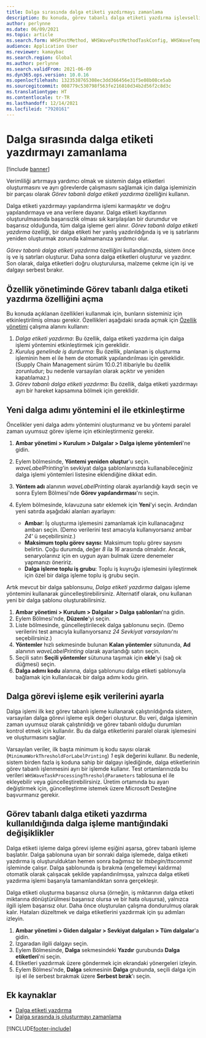 ```yaml
---
title: Dalga sırasında dalga etiketi yazdırmayı zamanlama
description: Bu konuda, görev tabanlı dalga etiketi yazdırma işlevselliğinin nasıl ayarlanacağı ve kullanılacağı açıklanmaktadır.
author: perlynne
ms.date: 06/09/2021
ms.topic: article
ms.search.form: WHSPostMethod, WHSWavePostMethodTaskConfig, WHSWaveTemplateTable, WHSParameters, WHSWaveTableListPage, WHSWorkTableListPage, WHSWorkTable, BatchJobEnhanced, WHSPlannedWorkOrder
audience: Application User
ms.reviewer: kamaybac
ms.search.region: Global
ms.author: perlynne
ms.search.validFrom: 2021-06-09
ms.dyn365.ops.version: 10.0.16
ms.openlocfilehash: 1323538765308ec3dd366456e31f5e08b08ce5ab
ms.sourcegitcommit: 008779c530798f563fe216810d34b2d56f2c8d3c
ms.translationtype: HT
ms.contentlocale: tr-TR
ms.lasthandoff: 12/14/2021
ms.locfileid: "7920161"
---
```

# <a name="schedule-wave-label-printing-during-wave"></a>Dalga sırasında dalga etiketi yazdırmayı zamanlama

[!include [banner](../../includes/banner.md)]

Verimliliği artırmaya yardımcı olmak ve sistemin dalga etiketleri oluşturmasını ve ayrı görevlerde çalışmasını sağlamak için dalga işleminizin bir parçası olarak *Görev tabanlı dalga etiketi yazdırma* özelliğini kullanın.

Dalga etiketi yazdırmayı yapılandırma işlemi karmaşıktır ve doğru yapılandırmaya ve ana verilere dayanır. Dalga etiketi kayıtlarının oluşturulmasında başarısızlık olması sık karşılaşılan bir durumdur ve başarısız olduğunda, tüm dalga işleme geri alınır. *Görev tabanlı dalga etiketi yazdırma* özelliği, bir dalga etiketi her yanlış yazdırıldığında iş ve iş satırlarını yeniden oluşturmak zorunda kalmamanıza yardımcı olur.

*Görev tabanlı dalga etiketi yazdırma* özelliğini kullandığınızda, sistem önce iş ve iş satırları oluşturur. Daha sonra dalga etiketleri oluşturur ve yazdırır. Son olarak, dalga etiketleri doğru oluşturulursa, malzeme çekme için işi ve dalgayı serbest bırakır.

## <a name="turn-on-the-task-based-wave-label-printing-feature-in-feature-management"></a>Özellik yönetiminde Görev tabanlı dalga etiketi yazdırma özelliğini açma

Bu konuda açıklanan özellikleri kullanmak için, bunların sisteminiz için etkinleştirilmiş olması gerekir. Özellikleri aşağıdaki sırada açmak için [Özellik yönetimi](../../fin-ops-core/fin-ops/get-started/feature-management/feature-management-overview.md) çalışma alanını kullanın:

1. *Dalga etiketi yazdırma*: Bu özellik, dalga etiketi yazdırma için dalga işlemi yöntemini etkinleştirmek için gereklidir.
1. *Kuruluş genelinde iş durdurma*: Bu özellik, planlanan iş oluşturma işleminin hem el ile hem de otomatik yapılandırılması için gereklidir. (Supply Chain Management sürüm 10.0.21 itibariyle bu özellik zorunludur; bu nedenle varsayılan olarak açıktır ve yeniden kapatılamaz.)
1. *Görev tabanlı dalga etiketi yazdırma*: Bu özellik, dalga etiketi yazdırmayı ayrı bir hareket kapsamına bölmek için gereklidir.

## <a name="manually-enable-the-new-wave-step-method"></a>Yeni dalga adımı yöntemini el ile etkinleştirme

Öncelikler yeni dalga adımı yöntemini oluşturmanız ve bu yöntemi paralel zaman uyumsuz görev işleme için etkinleştirmeniz gerekir.

1. **Ambar yönetimi \> Kurulum \> Dalgalar \> Dalga işleme yöntemleri**'ne gidin.
1. Eylem bölmesinde, **Yöntemi yeniden oluştur**'u seçin. *waveLabelPrinting*'in sevkiyat dalga şablonlarınızda kullanabileceğiniz dalga işlemi yöntemleri listesine eklendiğine dikkat edin.
1. **Yöntem adı** alanının *waveLabelPrinting* olarak ayarlandığı kaydı seçin ve sonra Eylem Bölmesi'nde **Görev yapılandırması**'nı seçin.
1. Eylem bölmesinde, kılavuzuna satır eklemek için **Yeni**'yi seçin. Ardından yeni satırda aşağıdaki alanları ayarlayın:

    - **Ambar**: İş oluşturma işlemesini zamanlamak için kullanacağınız ambarı seçin. (Demo verilerini test amacıyla kullanıyorsanız ambar *24'* ü seçebilirsiniz.)
    - **Maksimum toplu görev sayısı**: Maksimum toplu görev sayısını belirtin. Çoğu durumda, değer *8* ila *16* arasında olmalıdır. Ancak, senaryolarınız için en uygun ayarı bulmak üzere denemeler yapmanızı öneririz.
    - **Dalga işleme toplu iş grubu**: Toplu iş kuyruğu işlemesini iyileştirmek için özel bir dalga işleme toplu iş grubu seçin.

Artık mevcut bir dalga şablonsunu, *Dalga etiketi yazdırma* dalgası işleme yöntemini kullanarak güncelleştirebilirsiniz. Alternatif olarak, onu kullanan yeni bir dalga şablonu oluşturabilirsiniz.

1. **Ambar yönetimi \> Kurulum \> Dalgalar \> Dalga şablonları**'na gidin.
1. Eylem Bölmesi'nde, **Düzenle**'yi seçin.
1. Liste bölmesinde, güncelleştirilecek dalga şablonunu seçin. (Demo verilerini test amacıyla kullanıyorsanız *24 Sevkiyat varsayılanı*'nı seçebilirsiniz.)
1. **Yöntemler** hızlı sekmesinde bulunan **Kalan yöntemler** sütununda, **Ad** alanının *waveLabelPrinting* olarak ayarlandığı satırı seçin.
1. Seçili satırı **Seçili yöntemler** sütununa taşımak için **ekle**'yi (sağ ok düğmesi) seçin.
1. **Dalga adımı kodu** alanına, dalga şablonunu dalga etiketi şablonuyla bağlamak için kullanılacak bir dalga adımı kodu girin.

## <a name="set-wave-task-processing-threshold-data"></a>Dalga görevi işleme eşik verilerini ayarla

Dalga işlemi ilk kez görev tabanlı işleme kullanarak çalıştırıldığında sistem, varsayılan dalga görevi işleme eşik değeri oluşturur. Bu veri, dalga işleminin zaman uyumsuz olarak çalıştırıldığı ve görev tabanlı olduğu durumları kontrol etmek için kullanılır. Bu da dalga etiketlerini paralel olarak işlemesini ve oluşturmasını sağlar.

Varsayılan veriler, ilk başta minimum iş kodu sayısı olarak (`MinimumWorkThresholdForLabelPrinting`) *1* eşik değerini kullanır. Bu nedenle, sistem birden fazla iş koduna sahip bir dalgayı işlediğinde, dalga etiketlerinin görev tabanlı işlenmesini ayrı bir işlemde kullanır. Test ortamlarınızda bu verileri `WHSWaveTaskProcessingThresholdParameters` tablosuna el ile ekleyebilir veya güncelleştirebilirsiniz. Üretim ortamında bu ayarı değiştirmek için, güncelleştirme istemek üzere Microsoft Desteğine başvurmanız gerekir.

## <a name="changes-to-the-wave-processing-logic-when-task-based-wave-label-printing-is-used"></a>Görev tabanlı dalga etiketi yazdırma kullanıldığında dalga işleme mantığındaki değişiklikler

Dalga etiketi işleme dalga görevi işleme eşiğini aşarsa, görev tabanlı işleme başlatılır. Dalga şablonuna uyan bir sonraki dalga işlemede, dalga etiketi yazdırma iş oluşturulduktan hemen sonra bağımsız bir *ttsbegin*/*ttscommit* işleminde çalışır. Dalga şablonunda iş bırakma (engellemeyi kaldırma) otomatik olarak çalışacak şekilde yapılandırılmışsa, yalnızca dalga etiketi yazdırma işlemi başarıyla tamamlandıktan sonra gerçekleşir.

Dalga etiketi oluşturma başarısız olursa (örneğin, iş miktarının dalga etiketi miktarına dönüştürülmesi başarısız olursa ve bir hata oluşursa), yalnızca ilgili işlem başarısız olur. Daha önce oluşturulan çalışma dondurulmuş olarak kalır. Hataları düzeltmek ve dalga etiketlerini yazdırmak için şu adımları izleyin.

1. **Ambar yönetimi \> Giden dalgalar \> Sevkiyat dalgaları \> Tüm dalgalar**'a gidin.
1. Izgaradan ilgili dalgayı seçin.
1. Eylem Bölmesinde, **Dalga** sekmesindeki **Yazdır** gurubunda **Dalga etiketleri**'ni seçin.
1. Etiketleri yazdırmak üzere göndermek için ekrandaki yönergeleri izleyin.
1. Eylem Bölmesi'nde, **Dalga** sekmesinin **Dalga** grubunda, seçili dalga için işi el ile serbest bırakmak üzere **Serbest bırak**'ı seçin.

## <a name="additional-resources"></a>Ek kaynaklar

- [Dalga etiketi yazdırma](configure-wave-label-printing.md)
- [Dalga sırasında iş oluşturmayı zamanlama](configure-wave-schedule-work-creation.md)

[!INCLUDE[footer-include](../../includes/footer-banner.md)]
